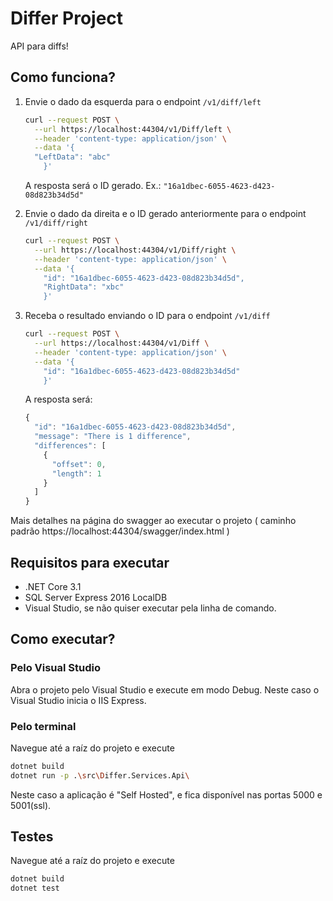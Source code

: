 ﻿# Differ Project

API para diffs!

## Como funciona?

1. Envie o dado da esquerda para o endpoint ```/v1/diff/left```

    ```bash
    curl --request POST \
      --url https://localhost:44304/v1/Diff/left \
      --header 'content-type: application/json' \
      --data '{
      "LeftData": "abc"
        }'
    ```
	A resposta será o ID gerado. Ex.: ```"16a1dbec-6055-4623-d423-08d823b34d5d"```

2. Envie o dado da direita e o ID gerado anteriormente para o endpoint ```/v1/diff/right```

    ```bash
    curl --request POST \
      --url https://localhost:44304/v1/Diff/right \
      --header 'content-type: application/json' \
      --data '{
    	"id": "16a1dbec-6055-4623-d423-08d823b34d5d", 
    	"RightData": "xbc"
        }'
    ```

3. Receba o resultado enviando o ID para o endpoint ```/v1/diff```

    ```bash
    curl --request POST \
      --url https://localhost:44304/v1/Diff \
      --header 'content-type: application/json' \
      --data '{
    	"id": "16a1dbec-6055-4623-d423-08d823b34d5d"
        }'
    ```
	
	A resposta será:
	```javascript
	{
	  "id": "16a1dbec-6055-4623-d423-08d823b34d5d",
	  "message": "There is 1 difference",
	  "differences": [
	    {
	      "offset": 0,
	      "length": 1
	    }
	  ]
	}
	```

Mais detalhes na página do swagger ao executar o projeto ( caminho padrão https://localhost:44304/swagger/index.html )

## Requisitos para executar

- .NET Core 3.1
- SQL Server Express 2016 LocalDB
- Visual Studio, se não quiser executar pela linha de comando.

## Como executar?

### Pelo Visual Studio

Abra o projeto pelo Visual Studio e execute em modo Debug.
Neste caso o Visual Studio inicia o IIS Express.

### Pelo terminal

Navegue até a raíz do projeto e execute
```bash
dotnet build
dotnet run -p .\src\Differ.Services.Api\
```
Neste caso a aplicação é "Self Hosted", e fica disponível nas portas 5000 e 5001(ssl).

## Testes

Navegue até a raíz do projeto e execute
```bash
dotnet build
dotnet test
```
